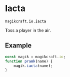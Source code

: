 # Iacta

`magikcraft.io.iacta`

Toss a player in the air.

## Example

```javascript
const magik = magikcraft.io;
function prank(name) {
    magik.iacta(name);
}
```